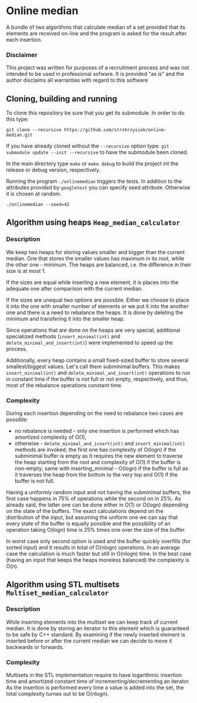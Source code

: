 # Online median

A bundle of two algorithms that calculate median of a set provided that its elements are received on-line and the program is asked for the result after each insertion.

### Disclaimer

This project was written for purposes of a recruitment process and was not intended to be used in professional sofware. It is provided "as is" and the author disclaims all warranties with regard to this software

## Cloning, building and running

To clone this repository be sure that you get its submodule. In order to do this type:
```
git clone --recursive https://github.com/strzkrzysiek/online-median.git
```
If you have already cloned without the `--recursive` option type:
```git submodule update --init --recursive```
to have the submodule been cloned.

In the main directory type `make` or `make debug` to build the project int the release or debug version, respectively.

Running the program `./onlinemedian` triggers the tests. In addition to the attributes provided by `googletest` you can specify seed attribute. Otherwise it is chosen at random.
```
./onlinemedian --seed=42
```

## Algorithm using heaps `Heap_median_calculator`

### Description

We keep two heaps for storing values smaller and bigger than the current median. One that stores the smaller values has maximum in its root, while the other one - minimum. The heaps are balanced, i.e. the difference in their size is at most 1.

If the sizes are equal while inserting a new element, it is places into the adequate one after comparison with the current median.

If the sizes are unequal two options are possible. Either we choose to place it into the one with smaller number of elements or we put it into the another one and there is a need to rebalance the heaps. It is done by deleting the minimum and transfering it into the smaller heap.

Since operations that are done on the heaps are very special, additional specialized methods (`insert_minimal(int)` and `delete_minimal_and_insert(int)`) were implemented to speed up the process.

Additionally, every heap contains a small fixed-sized buffer to store several smallest/biggest values. Let's call them subminimal buffers. This makes `insert_minimal(int)` and `delete_minimal_and_insert(int)` operations to run in constant time if the buffer is not full or not empty, respectively, and thus, most of the rebalance operations constant time.

### Complexity

During each insertion depending on the need to rebalance two cases are possible:
* no rebalance is needed - only one insertion is performed which has amortized complexity of O(1),
* otherwise - `delete_minimal_and_insert(int)` and `insert_minimal(int)` methods are invoked; the first one has complexity of O(logn) if the subminimal buffer is empty as it requires the new element to traverse the heap starting from the root and complexity of O(1) if the buffer is non-empty; same with inserting_minimal - O(logn) if the buffer is full as it traverses the heap from the bottom to the very top and O(1) if the buffer is not full.

Having a uniformly random input and not having the subminimal buffers, the first case happens in 75% of operations while the second on in 25%. As already said, the latter one can be done either in O(1) or O(logn) depending on the state of the buffers. The exact calculations depend on the distribution of the input, but assuming the uniform one we can say that every state of the buffer is equally possible and the possibility of an operation taking O(logn) time is 25% times one over the size of the buffer.

In worst case only second option is used and the buffer quickly overfills (for sorted input) and it results in total of O(nlogn) operations. In an average case the calculation is much faster but still in O(nlogn) time. In the best case (having an input that keeps the heaps moreless balanced) the complexity is O(n).

## Algorithm using STL multisets `Multiset_median_calculator`

### Description

While inserting elements into the multiset we can keep track of current median. It is done by storing an iterator to this element which is guaranteed to be safe by C++ standard. By examining if the newly inserted element is inserted before or after the current median we can decide to move it backwards or forwards.

### Complexity

Multisets in the STL implementation require to have logarithmic insertion time and amortized constant time of incrementing/decrementing an iterator. As the insertion is performed every time a value is added into the set, the total complexity turnes out to be O(nlogn).
